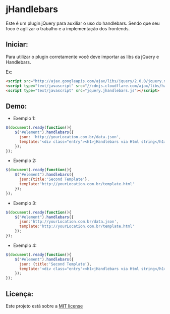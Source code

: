 jHandlebars
================

Este é um plugin jQuery para auxiliar o uso do handlebars. Sendo que seu foco é agilizar o trabalho e a implementação dos frontends.


Iniciar:
------------
Para utilizar o plugin corretamente você deve importar as libs da jQuery e Handlebars.

Ex:

```html
<script src="http://ajax.googleapis.com/ajax/libs/jquery/2.0.0/jquery.min.js"></script>
<script type="text/javascript" src="//cdnjs.cloudflare.com/ajax/libs/handlebars.js/1.1.2/handlebars.min.js"></script>
<script type="text/javascript" src="jquery.jhandlebars.js"></script>
```

Demo:
------------
* Exemplo 1:

```javascript
$(document).ready(function(){
    $("#element").handlebars({
      json: 'http://yourLocation.com.br/data.json', 
      template:'<div class="entry"><h1>jHandlebars via Html string</h1><div class="body">{{title}}</div></div>'
    });
});
```

* Exemplo 2:

```javascript
$(document).ready(function(){
    $("#element").handlebars({
      json:{title:'Second Template'},
      template:'http://yourLocation.com.br/template.html'
    });
});
```

* Exemplo 3:

```javascript
$(document).ready(function(){
    $("#element").handlebars({
      json:'http://yourLocation.com.br/data.json',
      template:'http://yourLocation.com.br/template.html'
    });
});
```

* Exemplo 4:

```javascript
$(document).ready(function(){
    $("#element").handlebars({
      json: {title:'Second Template'},
      template:'<div class="entry"><h1>jHandlebars via Html string</h1><div class="body">{{title}}</div></div>'
    });
});
```

Licença:
--------
Este projeto está sobre a [MIT license](http://italoqueiroz.mit-license.org/ "MIT License")

